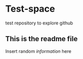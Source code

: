 # Test-space
test repository to explore github

## This is the readme file
Insert random *information* here
